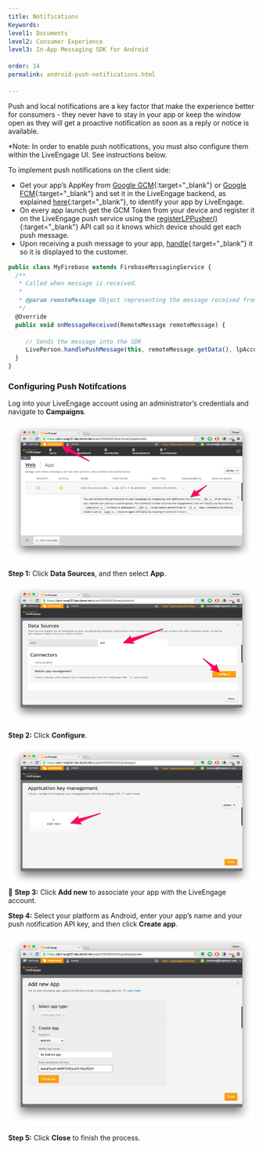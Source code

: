 ```yaml
---
title: Notifications
Keywords:
level1: Documents
level2: Consumer Experience
level3: In-App Messaging SDK for Android

order: 14
permalink: android-push-notifications.html

---
```


Push and local notifications are a key factor that make the experience better for consumers - they never have to stay in your app or keep the window open as they will get a proactive notification as soon as a reply or notice is available.

*Note: In order to enable push notifications, you must also configure them within the LiveEngage UI. See instructions below.

To implement push notifications on the client side:

- Get your app’s AppKey from [Google GCM](https://developers.google.com/cloud-messaging/gcm){:target="_blank"} or [Google FCM](https://firebase.google.com/docs/cloud-messaging/){:target="_blank"} and set it in the LiveEngage backend, as explained [here](android-pushnotifications.html){:target="_blank"}, to identify your app by LiveEngage.
- On every app launch get the GCM Token from your device and register it on the LiveEngage push service using the [registerLPPusher()](android-registerlppusher.html){:target="_blank"} API call so it knows which device should get each push message.
- Upon receiving a push message to your app, [handle](android-handlepush.html){:target="_blank"} it so it is displayed to the customer.


```javascript
public class MyFirebase extends FirebaseMessagingService {
  /**
   * Called when message is received.
   *
   * @param remoteMessage Object representing the message received from Firebase Cloud Messaging.
   */
  @Override
  public void onMessageReceived(RemoteMessage remoteMessage) {

     // Sends the message into the SDK
     LivePerson.handlePushMessage(this, remoteMessage.getData(), lpAccount, true);
  }
}
```

### Configuring Push Notifcations

Log into your LiveEngage account using an administrator’s credentials and navigate to **Campaigns**.

![campaigns](img/campaigns.png)

**Step 1:** Click **Data Sources**, and then select **App**.

![app](img/App.png)

**Step 2:** Click **Configure**.

![keymanagement](img/keymanagement.png)

**Step 3:** Click **Add new** to associate your app with the LiveEngage account.

**Step 4:** Select your platform as Android, enter your app’s name and your push notification API key, and then click **Create app**.

![addnewapp](img/addnewapp.png)

**Step 5:** Click **Close** to finish the process.
